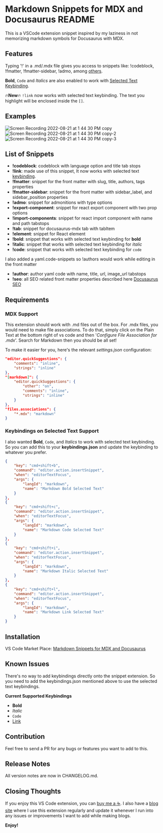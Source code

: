 # Markdown Snippets for MDX and Docusaurus README

This is a VSCode extension snippet inspired by my laziness in not memorizing markdown symbols for Docusaurus with MDX.

## Features

Typing '!' in a .md/.mdx file gives you access to snippets like: !codeblock, !fmatter, !fmatter-sidebar, !admo, among [others](#list-of-snippets).

**Bold**, `Code` and *Italics* are also enabled to work with [Selected Text Keybinding](#keybindings-on-selected-text-support).

🔥**New**🔥 `!link` now works with selected text keybinding. The text you highlight will be enclosed inside the `[]`.

## Examples
![Screen Recording 2022-08-21 at 1 44 30 PM copy](https://user-images.githubusercontent.com/9417970/185778430-01e54351-a440-4462-8934-c2cb487b448b.gif)
![Screen Recording 2022-08-21 at 1 44 30 PM copy-2](https://user-images.githubusercontent.com/9417970/185778847-adf2e6a8-fe45-402d-b95b-8035bc9c5e85.gif)
![Screen Recording 2022-08-21 at 1 44 30 PM copy-3](https://user-images.githubusercontent.com/9417970/185778986-040c9555-a9c9-41db-a1d5-f5aa89f6f798.gif)

## List of Snippets
- **!codeblock**: codeblock with language option and title tab stops
- **!link**: made use of this snippet, It now works with selected text [keybinding](#keybindings-on-selected-text-support).
- **!fmatter**: snippet for the front matter with slug, title, authors, tags properties
- **!fmatter-sidebar**: snippet for the front matter with sidebar_label, and sidebar_position properties
- **!admo**: snippet for admonitions with type options
- **!export-component**: snippet for react export component with two prop options
- **!import-components**: snippet for react import component with name and path tabstops
- **!tab**: snippet for docusaurus-mdx tab with tabItem
- **!element**: snippet for React element
- **!bold**: snippet that works with selected text keybinding for **bold**
- **!italic**: snippet that works with selected text keybinding for *italic*
- **!code**: snippet that works with selected text keybinding for `code`

I also added a yaml.code-snippets so !authors would work
while editing in the front matter
- **!author**: author yaml code with name, title, url, image_url tabstops
- **!seo**: all SEO related front matter properties described here [Docusaurus SEO](https://docusaurus.io/docs/seo)

## Requirements

### MDX Support

This extension should work with .md files out of the box. For .mdx files, you would need to make file associations. To do that, simply click on the Plain Text at the bottom right of vs code and then '*Configure File Association for .mdx*'. Search for Markdown then you should be all set!

To make it easier for you, here's the relevant *settings.json* configuration:
```json title='settings.json'
"editor.quickSuggestions": {
    "comments": "inline",
    "strings": "inline"
},
"[markdown]": {
    "editor.quickSuggestions": {
        "other": "on",
        "comments": "inline",
        "strings": "inline"
    }
},
"files.associations": {
    "*.mdx": "markdown"
}
```
### Keybindings on Selected Text Support
I also wanted **Bold**, `Code`, and *Italics* to work with selected text keybinding. So you can add this to your **keybindings.json** and update the keybinding to whatever you prefer.

```json title='keybindings.json'
{
    "key": "cmd+shift+b",
    "command": "editor.action.insertSnippet",
    "when": "editorTextFocus",
    "args": {
        "langId": "markdown",
        "name": "Markdown Bold Selected Text"
    }
},
{
    "key": "cmd+shift+c",
    "command": "editor.action.insertSnippet",
    "when": "editorTextFocus",
    "args": {
        "langId": "markdown",
        "name": "Markdown Code Selected Text"
    }
},
{
    "key": "cmd+shift+i",
    "command": "editor.action.insertSnippet",
    "when": "editorTextFocus",
    "args": {
        "langId": "markdown",
        "name": "Markdown Italic Selected Text"
    }
},
{
    "key": "cmd+shift+l",
    "command": "editor.action.insertSnippet",
    "when": "editorTextFocus",
    "args": {
        "langId": "markdown",
        "name": "Markdown Link Selected Text"
    }
}
```

## Installation

VS Code Market Place: [Markdown Snippets for MDX and Docusaurus](https://marketplace.visualstudio.com/items?itemName=MisterMunchkin.simple-markdown-snippets)

## Known Issues

There's no way to add keybindings directly onto the snippet extension. So you need to add the keybindings.json mentioned above to use the selected text keybindings.

**Current Supported Keybindings**
- **Bold**
- *Italic*
- `Code`
- [Link](#keybindings-on-selected-text-support)

## Contribution

Feel free to send a PR for any bugs or features you want to add to this.

## Release Notes

All version notes are now in CHANGELOG.md.

## Closing Thoughts

If you enjoy this VS Code extension, you can [buy me a ☕️](https://www.paypal.com/donate/?hosted_button_id=B9HDECYJ4CEF8). I also have a [blog site](https://blog.robindalmy.com) where I use this extension regularly and update it whenever I run into any issues or improvements I want to add while making blogs. 

**Enjoy!**
